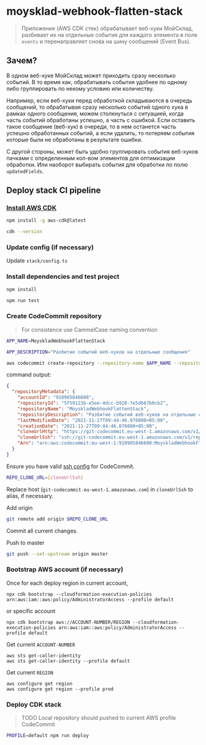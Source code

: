 # moysklad-webhook-flatten-stack

> Приложение (AWS CDK стек) обрабатывает веб-хуки МойСклад, разбивает
> их на отдельные события для каждого элемента в поле `events` и перенаправляет
> снова на шину сообщений (Event Bus).

## Зачем?

В одном веб-хуке МойСклад может приходить сразу несколько событий. В то время как, обрабатывать события удобнее по одному либо группировать по некому условию или количеству.

Например, если веб-хуки перед обработкой складываются в очередь сообщений, то обрабатывая сразу несколько событий одного хука в рамках одного сообщения, можем столкнуться с ситуацией, когда часть событий обработаны успешно, а часть с ошибкой. Если оставить такое сообщение (веб-хук) в очереди, то в нем останется часть успешно обработанных событий, а если удалить, то потеряем события которые были не обработаны в результате ошибки.

С другой стороны, может быть удобно группировать события веб-хуков пачками с определенным кол-вом элементов для оптимизации обработки. Или наоборот выбирать события для обработки по полю `updatedFields`.

## Deploy stack CI pipeline

### [Install AWS CDK](https://docs.aws.amazon.com/cdk/latest/guide/getting_started.html#getting_started_install)

```bash
npm install -g aws-cdk@latest
```

```bash
cdk --version
```

### Update config (if necessary)

Update `stack/config.ts`

### Install dependencies and test project

```bash
npm install
```

```bash
npm run test
```

### Create CodeCommit repository

> For consistence use CammelCase naming convention

```bash
APP_NAME=MoyskladWebhookFlattenStack

APP_DESCRIPTION="Разбитие событий веб-хуков на отдельные сообщения"
```

```bash
aws codecommit create-repository --repository-name $APP_NAME --repository-description $APP_DESCRIPTION --profile default
```

command output:

```json
{
  "repositoryMetadata": {
    "accountId": "910985846600",
    "repositoryId": "5f59123b-e5ee-4dcc-b920-7e5d667b0cb2",
    "repositoryName": "MoyskladWebhookFlattenStack",
    "repositoryDescription": "Разбитие событий веб-хуков на отдельные сообщения",
    "lastModifiedDate": "2021-11-27T09:44:46.076000+05:00",
    "creationDate": "2021-11-27T09:44:46.076000+05:00",
    "cloneUrlHttp": "https://git-codecommit.eu-west-1.amazonaws.com/v1/repos/MoyskladWebhookFlattenStack",
    "cloneUrlSsh": "ssh://git-codecommit.eu-west-1.amazonaws.com/v1/repos/MoyskladWebhookFlattenStack",
    "Arn": "arn:aws:codecommit:eu-west-1:910985846600:MoyskladWebhookFlattenStack"
  }
}
```

Ensure you have valid [ssh config](https://gist.github.com/wmakeev/4df153853c203d80a41f58f862635e60) for CodeCommit.

```bash
REPO_CLONE_URL=[cloneUrlSsh]
```

Replace host (`git-codecommit.eu-west-1.amazonaws.com`) in `cloneUrlSsh` to alias, if necessary.

Add origin

```bash
git remote add origin $REPO_CLONE_URL
```

Commit all current changes.

Push to master

```bash
git push --set-upstream origin master
```

### Bootstrap AWS account (if necessary)

Once for each deploy region in current account,

```
npx cdk bootstrap --cloudformation-execution-policies arn:aws:iam::aws:policy/AdministratorAccess --profile default
```

or specific account

```
npx cdk bootstrap aws://ACCOUNT-NUMBER/REGION --cloudformation-execution-policies arn:aws:iam::aws:policy/AdministratorAccess --profile default
```

Get current `ACCOUNT-NUMBER`

```
aws sts get-caller-identity
aws sts get-caller-identity --profile default
```

Get current `REGION`

```
aws configure get region
aws configure get region --profile prod
```

### Deploy CDK stack

> TODO Local repository should pushed to current AWS profile CodeCommit

```bash
PROFILE=default npm run deploy
```

